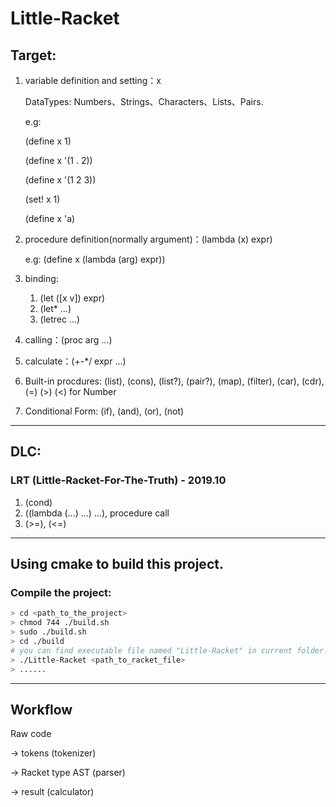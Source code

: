 # Little-Racket

## Target: ##

1. variable definition and setting：x
  
    DataTypes: Numbers、Strings、Characters、Lists、Pairs.

    e.g:

    (define x 1)

    (define x '(1 . 2))

    (define x '(1 2 3))

    (set! x 1)

    (define x 'a)

2. procedure definition(normally argument)：(lambda (x) expr)

    e.g: (define x (lambda (arg) expr))
3. binding:
   1. (let ([x v]) expr)
   2. (let* ...)
   3. (letrec ...)
4. calling：(proc arg ...)
5. calculate：(+-*/ expr ...)
6. Built-in procdures: (list), (cons), (list?), (pair?), (map), (filter), (car), (cdr), (=) (>) (<) for Number
7. Conditional Form: (if), (and), (or), (not)

---

## DLC: ##

### LRT (Little-Racket-For-The-Truth)  - 2019.10 ###

1. (cond) 
2. ((lambda (...) ...) ...), procedure call
3. (>=), (<=)

---

## Using cmake to build this project. ##

### Compile the project: ###
```bash
> cd <path_to_the_project>
> chmod 744 ./build.sh 
> sudo ./build.sh
> cd ./build
# you can find executable file named "Little-Racket" in current folder.
> ./Little-Racket <path_to_racket_file>
> ......
```

---

## Workflow ##

Raw code

-> tokens (tokenizer)

-> Racket type AST (parser)

-> result (calculator)